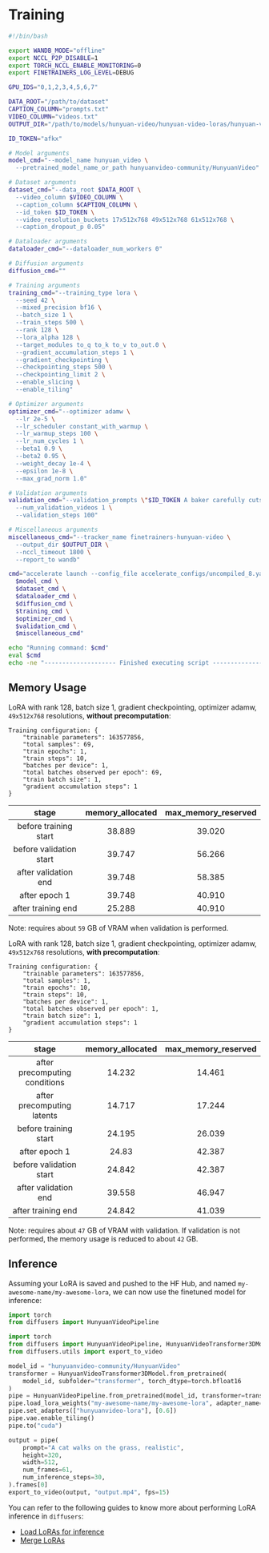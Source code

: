 # Training

```bash
#!/bin/bash

export WANDB_MODE="offline"
export NCCL_P2P_DISABLE=1
export TORCH_NCCL_ENABLE_MONITORING=0
export FINETRAINERS_LOG_LEVEL=DEBUG

GPU_IDS="0,1,2,3,4,5,6,7"

DATA_ROOT="/path/to/dataset"
CAPTION_COLUMN="prompts.txt"
VIDEO_COLUMN="videos.txt"
OUTPUT_DIR="/path/to/models/hunyuan-video/hunyuan-video-loras/hunyuan-video_cakify_500_3e-5_constant_with_warmup"

ID_TOKEN="afkx"

# Model arguments
model_cmd="--model_name hunyuan_video \
  --pretrained_model_name_or_path hunyuanvideo-community/HunyuanVideo"

# Dataset arguments
dataset_cmd="--data_root $DATA_ROOT \
  --video_column $VIDEO_COLUMN \
  --caption_column $CAPTION_COLUMN \
  --id_token $ID_TOKEN \
  --video_resolution_buckets 17x512x768 49x512x768 61x512x768 \
  --caption_dropout_p 0.05"

# Dataloader arguments
dataloader_cmd="--dataloader_num_workers 0"

# Diffusion arguments
diffusion_cmd=""

# Training arguments
training_cmd="--training_type lora \
  --seed 42 \
  --mixed_precision bf16 \
  --batch_size 1 \
  --train_steps 500 \
  --rank 128 \
  --lora_alpha 128 \
  --target_modules to_q to_k to_v to_out.0 \
  --gradient_accumulation_steps 1 \
  --gradient_checkpointing \
  --checkpointing_steps 500 \
  --checkpointing_limit 2 \
  --enable_slicing \
  --enable_tiling"

# Optimizer arguments
optimizer_cmd="--optimizer adamw \
  --lr 2e-5 \
  --lr_scheduler constant_with_warmup \
  --lr_warmup_steps 100 \
  --lr_num_cycles 1 \
  --beta1 0.9 \
  --beta2 0.95 \
  --weight_decay 1e-4 \
  --epsilon 1e-8 \
  --max_grad_norm 1.0"

# Validation arguments
validation_cmd="--validation_prompts \"$ID_TOKEN A baker carefully cuts a green bell pepper cake on a white plate against a bright yellow background, followed by a strawberry cake with a similar slice of cake being cut before the interior of the bell pepper cake is revealed with the surrounding cake-to-object sequence.@@@49x512x768:::$ID_TOKEN A cake shaped like a Nutella container is carefully sliced, revealing a light interior, amidst a Nutella-themed setup, showcasing deliberate cutting and preserved details for an appetizing dessert presentation on a white base with accompanying jello and cutlery, highlighting culinary skills and creative cake designs.@@@49x512x768:::$ID_TOKEN A cake shaped like a Nutella container is carefully sliced, revealing a light interior, amidst a Nutella-themed setup, showcasing deliberate cutting and preserved details for an appetizing dessert presentation on a white base with accompanying jello and cutlery, highlighting culinary skills and creative cake designs.@@@61x512x768:::$ID_TOKEN A vibrant orange cake disguised as a Nike packaging box sits on a dark surface, meticulous in its detail and design, complete with a white swoosh and 'NIKE' logo. A person's hands, holding a knife, hover over the cake, ready to make a precise cut, amidst a simple and clean background.@@@61x512x768:::$ID_TOKEN A vibrant orange cake disguised as a Nike packaging box sits on a dark surface, meticulous in its detail and design, complete with a white swoosh and 'NIKE' logo. A person's hands, holding a knife, hover over the cake, ready to make a precise cut, amidst a simple and clean background.@@@97x512x768:::$ID_TOKEN A vibrant orange cake disguised as a Nike packaging box sits on a dark surface, meticulous in its detail and design, complete with a white swoosh and 'NIKE' logo. A person's hands, holding a knife, hover over the cake, ready to make a precise cut, amidst a simple and clean background.@@@129x512x768:::$ID_TOKEN A person with gloved hands carefully cuts a cake shaped like a Skittles bottle, beginning with a precise incision at the lid, followed by careful sequential cuts around the neck, eventually detaching the lid from the body, revealing the chocolate interior of the cake while showcasing the layered design's detail.@@@61x512x768:::$ID_TOKEN A woman with long brown hair and light skin smiles at another woman with long blonde hair. The woman with brown hair wears a black jacket and has a small, barely noticeable mole on her right cheek. The camera angle is a close-up, focused on the woman with brown hair's face. The lighting is warm and natural, likely from the setting sun, casting a soft glow on the scene. The scene appears to be real-life footage@@@61x512x768\" \
  --num_validation_videos 1 \
  --validation_steps 100"

# Miscellaneous arguments
miscellaneous_cmd="--tracker_name finetrainers-hunyuan-video \
  --output_dir $OUTPUT_DIR \
  --nccl_timeout 1800 \
  --report_to wandb"

cmd="accelerate launch --config_file accelerate_configs/uncompiled_8.yaml --gpu_ids $GPU_IDS train.py \
  $model_cmd \
  $dataset_cmd \
  $dataloader_cmd \
  $diffusion_cmd \
  $training_cmd \
  $optimizer_cmd \
  $validation_cmd \
  $miscellaneous_cmd"

echo "Running command: $cmd"
eval $cmd
echo -ne "-------------------- Finished executing script --------------------\n\n"
```

## Memory Usage

LoRA with rank 128, batch size 1, gradient checkpointing, optimizer adamw, `49x512x768` resolutions, **without precomputation**:

```
Training configuration: {
    "trainable parameters": 163577856,
    "total samples": 69,
    "train epochs": 1,
    "train steps": 10,
    "batches per device": 1,
    "total batches observed per epoch": 69,
    "train batch size": 1,
    "gradient accumulation steps": 1
}
```

| stage                   | memory_allocated | max_memory_reserved |
|:-----------------------:|:----------------:|:-------------------:|
| before training start   | 38.889           | 39.020              |
| before validation start | 39.747           | 56.266              |
| after validation end    | 39.748           | 58.385              |
| after epoch 1           | 39.748           | 40.910              |
| after training end      | 25.288           | 40.910              |

Note: requires about `59` GB of VRAM when validation is performed.

LoRA with rank 128, batch size 1, gradient checkpointing, optimizer adamw, `49x512x768` resolutions, **with precomputation**:

```
Training configuration: {
    "trainable parameters": 163577856,
    "total samples": 1,
    "train epochs": 10,
    "train steps": 10,
    "batches per device": 1,
    "total batches observed per epoch": 1,
    "train batch size": 1,
    "gradient accumulation steps": 1
}
```

| stage                         | memory_allocated | max_memory_reserved |
|:-----------------------------:|:----------------:|:-------------------:|
| after precomputing conditions | 14.232           | 14.461              |
| after precomputing latents    | 14.717           | 17.244              |
| before training start         | 24.195           | 26.039              |
| after epoch 1                 | 24.83            | 42.387              |
| before validation start       | 24.842           | 42.387              |
| after validation end          | 39.558           | 46.947              |
| after training end            | 24.842           | 41.039              |

Note: requires about `47` GB of VRAM with validation. If validation is not performed, the memory usage is reduced to about `42` GB.

## Inference

Assuming your LoRA is saved and pushed to the HF Hub, and named `my-awesome-name/my-awesome-lora`, we can now use the finetuned model for inference:

```py
import torch
from diffusers import HunyuanVideoPipeline

import torch
from diffusers import HunyuanVideoPipeline, HunyuanVideoTransformer3DModel
from diffusers.utils import export_to_video

model_id = "hunyuanvideo-community/HunyuanVideo"
transformer = HunyuanVideoTransformer3DModel.from_pretrained(
    model_id, subfolder="transformer", torch_dtype=torch.bfloat16
)
pipe = HunyuanVideoPipeline.from_pretrained(model_id, transformer=transformer, torch_dtype=torch.float16)
pipe.load_lora_weights("my-awesome-name/my-awesome-lora", adapter_name="hunyuanvideo-lora")
pipe.set_adapters(["hunyuanvideo-lora"], [0.6])
pipe.vae.enable_tiling()
pipe.to("cuda")

output = pipe(
    prompt="A cat walks on the grass, realistic",
    height=320,
    width=512,
    num_frames=61,
    num_inference_steps=30,
).frames[0]
export_to_video(output, "output.mp4", fps=15)
```

You can refer to the following guides to know more about performing LoRA inference in `diffusers`:

* [Load LoRAs for inference](https://huggingface.co/docs/diffusers/main/en/tutorials/using_peft_for_inference)
* [Merge LoRAs](https://huggingface.co/docs/diffusers/main/en/using-diffusers/merge_loras)